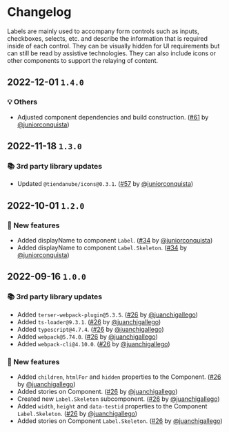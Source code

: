 # Changelog

Labels are mainly used to accompany form controls such as inputs, checkboxes, selects, etc. and describe the information that is required inside of each control. They can be visually hidden for UI requirements but can still be read by assistive technologies. They can also include icons or other components to support the relaying of content.

## 2022-12-01 `1.4.0`

### 💡 Others

- Adjusted component dependencies and build construction. ([#61](https://github.com/TiendaNube/nimbus-design-system/pull/61) by [@juniorconquista](https://github.com/juniorconquista))

## 2022-11-18 `1.3.0`

### 📚 3rd party library updates

- Updated `@tiendanube/icons@0.3.1`. ([#57](https://github.com/TiendaNube/nimbus-design-system/pull/#57) by [@juniorconquista](https://github.com/juniorconquista))

## 2022-10-01 `1.2.0`

### 🎉 New features

- Added displayName to component `Label`. ([#34](https://github.com/TiendaNube/nimbus-design-system/pull/34) by [@juniorconquista](https://github.com/juniorconquista))
- Added displayName to component `Label.Skeleton`. ([#34](https://github.com/TiendaNube/nimbus-design-system/pull/34) by [@juniorconquista](https://github.com/juniorconquista))

## 2022-09-16 `1.0.0`

### 📚 3rd party library updates

- Added `terser-webpack-plugin@5.3.5`. ([#26](https://github.com/TiendaNube/nimbus-design-system/pull/26) by [@juanchigallego](https://github.com/juanchigallego))
- Added `ts-loader@9.3.1`. ([#26](https://github.com/TiendaNube/nimbus-design-system/pull/26) by [@juanchigallego](https://github.com/juanchigallego))
- Added `typescript@4.7.4`. ([#26](https://github.com/TiendaNube/nimbus-design-system/pull/26) by [@juanchigallego](https://github.com/juanchigallego))
- Added `webpack@5.74.0`. ([#26](https://github.com/TiendaNube/nimbus-design-system/pull/26) by [@juanchigallego](https://github.com/juanchigallego))
- Added `webpack-cli@4.10.0`. ([#26](https://github.com/TiendaNube/nimbus-design-system/pull/26) by [@juanchigallego](https://github.com/juanchigallego))

### 🎉 New features

- Added `children`, `htmlFor` and `hidden` properties to the Component. ([#26](https://github.com/TiendaNube/nimbus-design-system/pull/26) by [@juanchigallego](https://github.com/juanchigallego))
- Added stories on Component. ([#26](https://github.com/TiendaNube/nimbus-design-system/pull/26) by [@juanchigallego](https://github.com/juanchigallego))
- Created new `Label.Skeleton` subcomponent. ([#26](https://github.com/TiendaNube/nimbus-design-system/pull/26) by [@juanchigallego](https://github.com/juanchigallego))
- Added `width`, `height` and `data-testid` properties to the Component `Label.Skeleton`. ([#26](https://github.com/TiendaNube/nimbus-design-system/pull/26) by [@juanchigallego](https://github.com/juanchigallego))
- Added stories on Component `Label.Skeleton`. ([#26](https://github.com/TiendaNube/nimbus-design-system/pull/26) by [@juanchigallego](https://github.com/juanchigallego))
